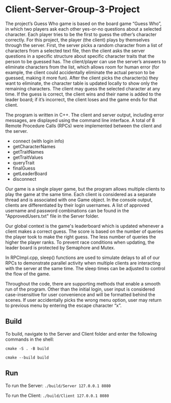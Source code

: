 # Client-Server-Group-3-Project
The project’s Guess Who game is based on the board game “Guess Who”, in which two players ask each other yes-or-no questions about a selected character. Each player tries to be the first to guess the other’s character correctly. For this project, the player (the client) plays by themselves through the server. First, the server picks a random character from a list of characters from a selected text file, then the client asks the server questions in a specific structure about specific character traits that the person to be guessed has. The client/player can use the server’s answers to eliminate characters from the list, which allows room for human error (for example, the client could accidentally eliminate the actual person to be guessed, making it more fun). After the client picks the character(s) they want to eliminate, the character table is updated locally to show only the remaining characters. The client may guess the selected character at any time. If the guess is correct, the client wins and their name is added to the leader board; if it’s incorrect, the client loses and the game ends for that client.


The program is written in C++. The client and server output, including error messages, are displayed using the command line interface. A total of 8 Remote Procedure Calls (RPCs) were implemented between the client and the server.
- connect (with login info)
- getCharacterNames
- getTraitNames
- getTraitValues
- queryTrait
- finalGuess
- getLeaderBoard
- disconnect 


Our game is a single player game, but the program allows multiple clients to play the game at the same time. Each client is considered as a separate thread and is associated with one Game object. In the console output, clients are differentiated by their login usernames. A list of approved username and password combinations can be found in the "ApprovedUsers.txt" file in the Server folder. 


Our global context is the game's leaderboard which is updated whenever a client makes a correct guess. The score is based on the number of queries the player took to make the right guess. The less number of queries the higher the player ranks. To prevent race conditions when updating, the leader board is protected by Semaphore and Mutex.


In RPCImpl.cpp, sleep() functions are used to simulate delays to all of our RPCs to demonstrate parallel activity when multiple clients are interacting with the server at the same time. The sleep times can be adjusted to control the flow of the game.


Throughout the code, there are supporting methods that enable a smooth run of the program. Other than the initial login, user input is considered case-insensitive for user convenience and will be formatted behind the scenes. If user accidentally picks the wrong menu option, user may return to previous menu by entering the escape character “x”.



## Build
To build, navigate to the Server and Client folder and enter the following commands in the shell:


```cmake -S . -B build```


```cmake --build build```

## Run
To run the Server: ```./build/Server 127.0.0.1 8080```

To run the Client: 
```./build/Client 127.0.0.1 8080```
